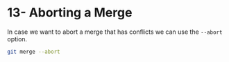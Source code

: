 # 13- Aborting a Merge

In case we want to abort a merge that has conflicts we can use the `--abort` option.

```zsh
git merge --abort
```
